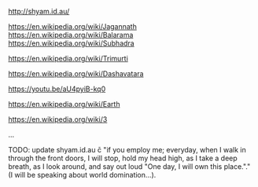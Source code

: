 http://shyam.id.au/

https://en.wikipedia.org/wiki/Jagannath
<br>https://en.wikipedia.org/wiki/Balarama
<br>https://en.wikipedia.org/wiki/Subhadra

https://en.wikipedia.org/wiki/Trimurti

https://en.wikipedia.org/wiki/Dashavatara

https://youtu.be/aU4pyiB-kq0

https://en.wikipedia.org/wiki/Earth

https://en.wikipedia.org/wiki/3

...

TODO: update shyam.id.au c̄ "if you employ me; everyday, when I walk in through the front doors, I will stop, hold my head high, as I take a deep breath, as I look around, and say out loud \"One day, I will own this place.\"." (I will be speaking about world domination...).

